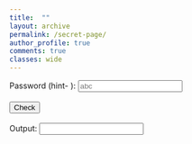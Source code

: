 ```yaml
---
title:  ""
layout: archive
permalink: /secret-page/
author_profile: true
comments: true
classes: wide
---
```


<html>
  
<head>
    <title>validate password</title>
    <script type="text/javascript">
        function test_str() {
            var res;
            var str =
                document.getElementById("t1").value;
            if (str.match("taylor"))
                res = "TRUE";
            else
                res = "FALSE";
            document.getElementById("t2").value = res;
        }
    </script>
</head>
  
<body>
    <p>
        Password (hint- ):
        <input type="text" 
               placeholder="abc"
               id="t1" />
        <br/>
        <br/>
        <input type="button"
               value="Check" 
               onclick="test_str()" />
        <br/>
        <br/> Output:
        <input type="text" 
               id="t2"
               readonly/>
    </p>
</body>
  
</html>